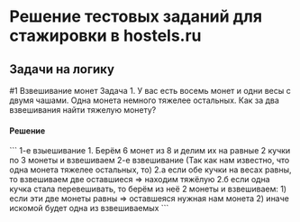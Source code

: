 <h1>Решение тестовых заданий для стажировки в hostels.ru</h1>
<h2>Задачи на логику</h2>
#1 Взвешивание монет
Задача 1. У вас есть восемь монет и одни весы с двумя чашами. Одна монета немного тяжелее остальных. Как за два взвешивания найти тяжелую монету?
<h4>Решение</h4>
```
1-е взыешивание
  1. Берём 6 монет из 8 и делим их на равные 2 кучки по 3 монеты и взвешиваем
2-е взвешивание (Так как нам известно, что одна монета тяжелее остальных, то)
  2.а если обе кучки на весах равны, то взвешиваем две оставшиеся => находим тяжёлую
  2.б если одна кучка стала перевешивать, то берём из неё 2 монеты и взвешиваем:
    1) если эти две монеты равны => оставшеяся нужная нам монета
    2) иначе искомой будет одна из взвешиваемых
```
